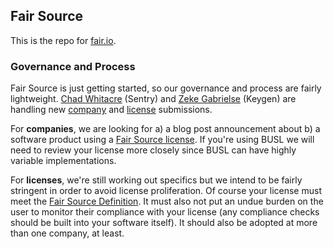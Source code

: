 ## Fair Source

This is the repo for [fair.io](https://fair.io/).


### Governance and Process

Fair Source is just getting started, so our governance and process are fairly
lightweight. [Chad Whitacre](https://github.com/chadwhitacre) (Sentry) and
[Zeke Gabrielse](https://github.com/ezekg) (Keygen) are handling new
[company](https://github.com/fairsource/fair.io/issues/new?template=company.yaml)
and
[license](https://github.com/fairsource/fair.io/issues/new?template=license.yaml)
submissions.

For **companies**, we are looking for a) a blog post announcement about b) a
software product using a [Fair Source license](https://fair.io/licenses/). If
you're using BUSL we will need to review your license more closely since BUSL
can have highly variable implementations.

For **licenses**, we're still working out specifics but we intend to be fairly
stringent in order to avoid license proliferation. Of course your license must
meet the [Fair Source Definition](https://fair.io/about/). It must also not put
an undue burden on the user to monitor their compliance with your license (any
compliance checks should be built into your software itself). It should also be
adopted at more than one company, at least.
